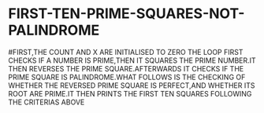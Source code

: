 # FIRST-TEN-PRIME-SQUARES-NOT-PALINDROME
#FIRST,THE COUNT AND X ARE INITIALISED TO ZERO
	THE LOOP FIRST CHECKS IF A NUMBER IS PRIME,THEN
	IT SQUARES THE PRIME NUMBER.IT THEN REVERSES THE
	PRIME SQUARE.AFTERWARDS IT CHECKS IF THE PRIME SQUARE
	IS PALINDROME.WHAT FOLLOWS IS THE CHECKING OF WHETHER
	THE REVERSED PRIME SQUARE IS PERFECT,AND WHETHER ITS ROOT
	ARE PRIME.IT THEN PRINTS THE FIRST TEN SQUARES FOLLOWING THE CRITERIAS
	ABOVE
